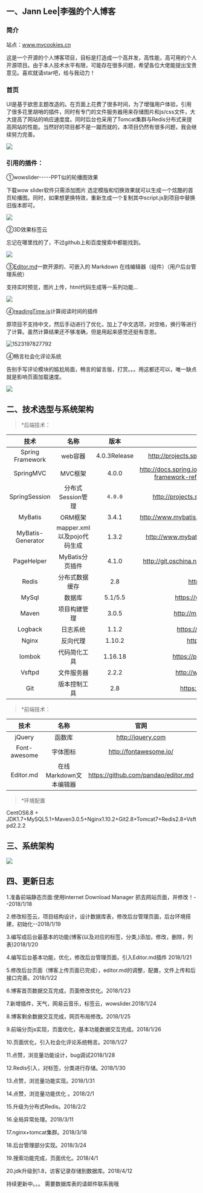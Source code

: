 ##  一、Jann Lee|李强的个人博客

### 简介
站点：www.mycookies.cn

这是一个开源的个人博客项目，目标是打造成一个高并发，高性能，高可用的个人开源项目。由于本人技术水平有限，可能存在很多问题，希望各位大佬能提出宝贵意见。喜欢就请star吧，给与我动力！

### 首页

​      UI是基于欲思主题改造的。在页面上花费了很多时间，为了增强用户体验，引用了很多花里胡哨的插件，同时有专门的文件服务器用来存储图片和js/css文件，大大提高了网站的响应速度度。同时后台也采用了Tomcat集群与Redis分布式来提高网站的性能。当然好的项目都不是一蹴而就的，本项目仍然有很多问题，我会继续努力完善。

![](http://p34qzbztu.bkt.clouddn.com/201802030200_161.jpg?imageView1/JannLee/md/01)

### 引用的插件：

①wowslider-----PPT似的轮播图效果

下载wow slider软件只需添加图片 选定模版和切换效果就可以生成一个炫酷的首页轮播图。同时，如果想更换特效，重新生成一个复制其中script.js到项目中替换旧版本即可。

![](http://p34qzbztu.bkt.clouddn.com/201804082214_386.png?imageView1/JannLee/md/01)

②3D效果标签云

忘记在哪里找的了，不过github上和百度搜索中都能找到。

![](http://p34qzbztu.bkt.clouddn.com/201804082217_593.png?imageView1/JannLee/md/01)

③[Editor.md](https://github.com/pandao/editor.md)一款开源的、可嵌入的 Markdown 在线编辑器（组件）（用户后台管理系统）

支持实时预览，图片上传，html代码生成等一系列功能...

![](http://p34qzbztu.bkt.clouddn.com/201804082221_118.png?imageView1/JannLee/md/01)

④[readingTime.js](https://github.com/michael-lynch/reading-time)计算阅读时间的插件

原项目不支持中文，然后手动进行了优化，加上了中文选项，对空格，换行等进行了计算。虽然计算结果还不够准确，但是用起来感觉还挺有意思。

![1523197827792](C:\Users\ADMINI~1\AppData\Local\Temp\1523197827792.png)

④畅言社会化评论系统

告别手写评论模块的尴尬局面，畅言的留言版，打赏。。。用这都还可以，唯一缺点就是影响页面加载速度。

![](http://p34qzbztu.bkt.clouddn.com/201804082235_450.png?imageView1/JannLee/md/01)

##  二、技术选型与系统架构

> *后端技术：

|        技术         |          名称          |      版本      |                    官网                    |
| :---------------: | :------------------: | :----------: | :--------------------------------------: |
| Spring Framework  |        web容器         | 4.0.3Release | http://projects.spring.io/spring-framework/ |
|     SpringMVC     |        MVC框架         |    4.0.0     | http://docs.spring.io/spring/docs/current/spring-framework-reference/htmlsingle/#mvc |
|   SpringSession   |     分布式Session管理     |   `4.0.0`    | http://projects.spring.io/spring-session/ |
|      MyBatis      |        ORM框架         |    3.4.1     | http://www.mybatis.org/mybatis-3/zh/index.html |
| MyBatis-Generator | mapper.xml以及pojo代码生成 |    1.3.2     | http://www.mybatis.org/generator/index.html |
|    PageHelper     |     MyBatis分页插件      |    4.1.0     | http://git.oschina.net/free/Mybatis_PageHelper |
|       Redis       |       分布式数据缓存        |     2.8      |            https://redis.io/             |
|       MySql       |         数据库          |   5.1/5.5    |          https://www.mysql.com/          |
|       Maven       |        项目构建管理        |    3.0.5     |         http://maven.apache.org/         |
|      Logback      |         日志系统         |    1.1.2     |         https://logback.qos.ch/          |
|       Nginx       |         反向代理         |    1.10.2    |            http://nginx.org/             |
|      lombok       |        代码简化工具        |   1.16.18    |        https://projectlombok.org/        |
|      Vsftpd       |        文件服务器         |    2.2.2     |         http://www.rpmfind.net/          |
|        Git        |        版本控制工具        |     2.8      |           https://git-scm.com/           |

> *前端技术：

|      技术      |       名称        |                 官网                  |
| :----------: | :-------------: | :---------------------------------: |
|    jQuery    |       函数库       |          http://jquery.com          |
| Font-awesome |      字体图标       |       http://fontawesome.io/        |
|  Editor.md   | 在线Markdown文本编辑器 | https://github.com/pandao/editor.md |

> *环境配置

CentOS6.8 + JDK1.7+MySQL5.1+Maven3.0.5+Nginx1.10.2+Git2.8+Tomcat7+Redis2.8+Vsftpd2.2.2

##  三、系统架构

 ![](http://p34qzbztu.bkt.clouddn.com/201802030202_361.jpg?imageView1/JannLee/md/01)

## 四、更新日志

1.准备前端静态页面:使用Internet Download Manager 抓去网站页面，并修改！--2018/1/18  

2.修改标签云，项目结构设计，设计数据库表，修改后台管理页面，后台环境搭建，初始化--2018/1/19  

3.编写成后台最基本的功能(博客(以及对应的标签，分类,)添加，修改，删除，列表)2018/1/20

4.编写后台基本功能，优化，修改后台管理页面，引入Editor.md插件    2018/1/21

5.修改后台页面（博客上传页面已完成），editor.md的调整，配置，文件上传和后接口完善。2018/1/22

6.博客首页数据交互完成，页面修改优化。2018/1/23

7.新增插件，天气，网易云音乐，标签云，wowslider.2018/1/24

8.博客剩余数据交互完成，网页布局修改。2018/1/25

9.前端分页js实现，页面优化，基本功能数据交互完成。2018/1/26

10.页面优化，引入社会化评论系统畅言。2018/1/27

11.点赞，浏览量功能设计，bug调试2018/1/28

12.Redis引入，对标签，分类进行存储。2018/1/30

13.点赞，浏览量功能实现。2018/1/31

14.点赞，浏览量功能优化 。2018/2/1

15.升级为分布式Redis。2018/2/2

16.全局异常处理。2018/3/11

17.nginx+tomcat集群。2018/3/18

18.后台管理部分实现。2018/3/24

19.搜索功能完成，页面优化。2018/4/1

20.jdk升级到1.8，访客记录存储到数据库。2018/4/12


持续更新中。。。
需要数据库表的请邮件联系我哦

